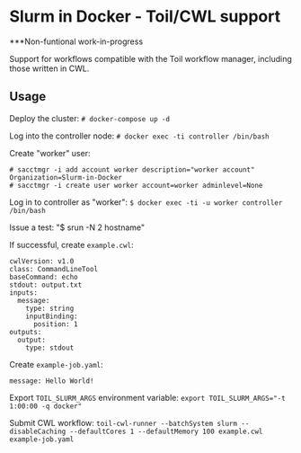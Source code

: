 # Slurm in Docker - Toil/CWL support

***Non-funtional work-in-progress

Support for workflows compatible with the Toil workflow manager, including those written in CWL.

## Usage

Deploy the cluster: ```# docker-compose up -d```

Log into the controller node: ```# docker exec -ti controller /bin/bash```

Create "worker" user: 
```
# sacctmgr -i add account worker description="worker account" Organization=Slurm-in-Docker
# sacctmgr -i create user worker account=worker adminlevel=None
```

Log in to controller as "worker": ```$ docker exec -ti -u worker controller /bin/bash```

Issue a test: "$ srun -N 2 hostname"

If successful, create ```example.cwl```: 
```
cwlVersion: v1.0
class: CommandLineTool
baseCommand: echo
stdout: output.txt
inputs:
  message:
    type: string
    inputBinding:
      position: 1
outputs:
  output:
    type: stdout
```

Create ```example-job.yaml```: 
```
message: Hello World!
```

Export ```TOIL_SLURM_ARGS``` environment variable: ```export TOIL_SLURM_ARGS="-t 1:00:00 -q docker"```

Submit CWL workflow: 
```toil-cwl-runner --batchSystem slurm --disableCaching --defaultCores 1 --defaultMemory 100 example.cwl example-job.yaml```
